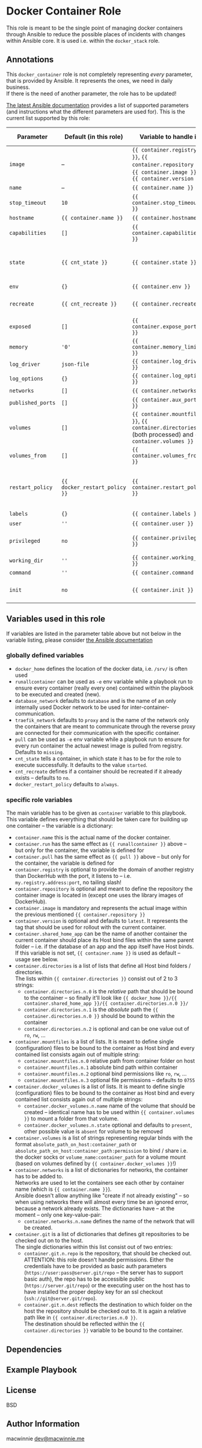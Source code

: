 # Docker Container Role

This role is meant to be the single point of managing docker containers through
Ansible to reduce the possible places of incidents with changes within Ansible
core. It is used i.e. within the `docker_stack` role.

## Annotations

This `docker_container` role is not completely representing _every_ parameter, that is provided by Ansible. It represents the ones, we need in daily business.  
If there is the need of another parameter, the role has to be updated!

[The latest Ansible documentation](https://docs.ansible.com/ansible/latest/modules/docker_container_module.html) provides a list of supported parameters (and instructions what the different parameters are used for). This is the current list supported by this role:

| Parameter | Default (in this role) | Variable to handle it | Variable types |
| --------- | ---------------------- | --------------------- | -------------- |
| `image`           | – | `{{ container.registry }}`, `{{ container.repository }}`, `{{ container.image }}`, `{{ container.version }}` | strings |
| `name`            | – | `{{ container.name }}` | string |
| `stop_timeout`    | `10` | `{{ container.stop_timeout }}` | integer |
| `hostname`        | `{{ container.name }}` | `{{ container.hostname }}` | string |
| `capabilities`    | `[]` | `{{ container.capabilities }}` | list |
| `state`           | `{{ cnt_state }}` | `{{ container.state }}` | string: `absent`, `present`, `stopped`, `started` |
| `env`             | `{}` | `{{ container.env }}` | dictionary |
| `recreate`        | `{{ cnt_recreate }}` | `{{ container.recreate }}` | string / boolean: `yes`, `no` |
| `exposed`         | `[]` | `{{ container.expose_ports }}` | list |
| `memory`          | `'0'` | `{{ container.memory_limit }}` | string |
| `log_driver`      | `json-file` | `{{ container.log_driver }}` | string |
| `log_options`     | `{}` | `{{ container.log_options }}` | dictionary |
| `networks`        | `[]` | `{{ container.networks }}` | list |
| `published_ports` | `[]` | `{{ container.aux_ports }}` | list |
| `volumes`         | `[]` | `{{ container.mountfiles }}`, `{{ container.directories }}` (both processed) and `{{ container.volumes }}` | list |
| `volumes_from`    | `[]` | `{{ container.volumes_from }}` | list |
| `restart_policy`  | `{{ docker_restart_policy }}` | `{{ container.restart_policy }}` | string: `no`, `on-failure`, `always`, `unless-stopped` |
| `labels`          | `{}` | `{{ container.labels }}` | dictionary |
| `user`            | `''` | `{{ container.user }}` | string |
| `privileged`      | `no` | `{{ container.privileged }}` | string / boolean: `yes`, `no` |
| `working_dir`     | `''` | `{{ container.working_dir }}` | string |
| `command`         | `''` | `{{ container.command }}` | string |
| `init`            | `no` | `{{ container.init }}` | string / boolean: `yes`, `no` |

## Variables used in this role

If variables are listed in the parameter table above but not below in the variable listing, please consider [the Ansible documentation](https://docs.ansible.com/ansible/latest/modules/docker_container_module.html)

### globally defined variables

* `docker_home` defines the location of the docker data, i.e. `/srv/` is often used
* `runallcontainer` can be used as `-e` env variable while a playbook run to ensure every container (really every one) contained within the playbook to be executed and created (new).
* `database_network` defaults to `database` and is the name of an only internally used Docker network to be used for inter-container-communication.
* `traefik_network` defaults to `proxy` and is the name of the network only the containers that are meant to communicate through the reverse proxy are connected for their communication with the specific container.
* `pull` can be used as `-e` env variable while a playbook run to ensure for every run container the actual newest image is pulled from registry. Defaults to `missing`.
* `cnt_state` tells a container, in which state it has to be for the role to execute successfully. It defaults to the value `started`.
* `cnt_recreate` defines if a container should be recreated if it already exists – defaults to `no`.
* `docker_restart_policy` defaults to `always`.

### specific role variables

The main variable has to be given as `container` variable to this playbook. This variable defines everything that should be taken care for building up one container – the variable is a dictionary:

* `container.name` this is the actual name of the docker container.
* `container.run` has the same effect as `{{ runallcontainer }}` above – but only for the container, the variable is defined for
* `container.pull` has the same effect as `{{ pull }}` above – but only for the container, the variable is defined for
* `container.registry` is optional to provide the domain of another registry than DockerHub with the port, it listens to – i.e. `my.registry.address:port`, no tailing slash!
* `container.repository` is optional and meant to define the repository the container image is located in (except one uses the library images of DockerHub).  
* `container.image` is mandatory and represents the actual image within the previous mentioned `{{ container.repository }}`
* `container.version` is optional and defaults to `latest`. It represents the tag that should be used for rollout with the current container.
* `container.shared_home_app` can be the name of another container the current container should place its Host bind files within the same parent folder – i.e. if the database of an app and the app itself have Host binds.  
If this variable is not set, `{{ container.name }}` is used as default – usage see below.
* `container.directories` is a list of lists that define all Host bind folders / directories.  
The lists within `{{ container.directories }}` consist out of 2 to 3 strings:
    * `container.directories.n.0` is the *relative* path that should be bound to the container – so finally it'll look like `{{ docker_home }}/{{ container.shared_home_app }}/{{ container.directories.n.0 }}/`
    * `container.directories.n.1` is the *absolute* path the `{{ container.directories.n.0 }}` should be bound to within the container
    * `container.directories.n.2` is optional and can be one value out of `ro`, `rw`, ...
* `container.mountfiles` is a list of lists. It is meant to define single (configuration) files to be bound to the container as Host bind and every contained list consists again out of multiple string:
    * `container.mountfiles.n.0` relative path from container folder on host
    * `container.mountfiles.n.1` absolute bind path within container
    * `container.mountfiles.n.2` optional bind permissions like `ro`, `rw`, ...
    * `container.mountfiles.n.3` optional file permissions – defaults to `0755`
* `container.docker_volumes` is a list of lists. It is meant to define single (configuration) files to be bound to the container as Host bind and every contained list consists again out of multiple strings:
    * `container.docker_volumes.n.name` name of the volume that should be created – identical name has to be used within `{{ container.volumes }}` to mount a folder from that volume.
    * `container.docker_volumes.n.state` optional and defaults to `present`, other possible value is `absent` for volume to be removed
* `container.volumes` is a list of strings representing regular binds with the format `absolute_path_on_host:container_path` or `absolute_path_on_host:container_path:permission` to bind / share i.e. the docker socks or `volume_name:container_path` for a volume mount (based on volumes defined by `{{ container.docker_volumes }}`!)
* `container.networks` is a list of dictionaries for networks, the container has to be added to.  
Networks are used to let the containers see each other by container name (which is `{{ container.name }}`).  
Ansible doesn't allow anything like "create if not already existing" – so when using networks there will almost every time be an ignored error, because a network already exists.
The dictionaries have – at the moment – only one key-value-pair:
    * `container.networks.n.name` defines the name of the network that will be created.
* `container.git` is a list of dictionaries that defines git repositories to be checked out on to the host.  
The single dictionaries within this list consist out of two entries:
    * `container.git.n.repo` is the repository, that should be checked out.  
    ATTENTION: this role doesn't handle permissions. Either the credentials have to be provided as basic auth parameters (`https://user:pass@server.git/repo` – the server has to support basic auth), the repo has to be accessible public (`https://server.git/repo`) or the executing user on the host has to have installed the proper deploy key for an ssl checkout (`ssh://git@server.git/repo`).
    * `container.git.n.dest` reflects the destination to which folder on the host the repository should be checked out to. It is again a relative path like in `{{ container.directories.n.0 }}`.  
    The destination should be reflected within the `{{ container.directories }}` variable to be bound to the container.

## Dependencies

## Example Playbook

## License

BSD


## Author Information

macwinnie <dev@macwinnie.me>
